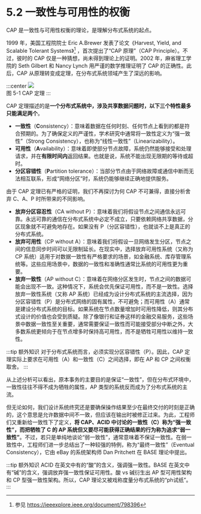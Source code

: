 # 5.2 一致性与可用性的权衡 

CAP 是一致性与可用性权衡的理论，是理解分布式系统的起点。

1999 年，美国工程院院士 Eric A.Brewer 发表了论文《Harvest, Yield, and Scalable Tolerant Systems》[^1] ，首次提出了“CAP 原理”（CAP Principle）。不过，彼时的 CAP 仅是一种猜想，尚未得到理论上的证明。2002 年，麻省理工学院的 Seth Gilbert 和 Nancy Lynch 用严谨的数学推理证明了 CAP 的正确性。此后，CAP 从原理转变成定理，在分布式系统领域产生了深远的影响。

:::center
  ![](../assets/cap-theorem.png) <br/>
  图 5-1 CAP 定理
:::

CAP 定理描述的是**一个分布式系统中，涉及共享数据问题时，以下三个特性最多只能满足两个**。

- **一致性**（**C**onsistency）：意味着数据在任何时刻、任何节点上看到的都是符合预期的。为了确保定义的严谨性，学术研究中通常将一致性定义为“强一致性”（Strong Consistency），也称为“线性一致性”（Linearizability）。
- **可用性**（**A**vailability）：意味着即使部分节点故障，系统仍然能够接受和处理请求，并在**有限时间内**返回结果。也就是说，系统不能出现无限期的等待或超时。
- **分区容错性**（**P**artition tolerance）：当部分节点由于网络故障或通信中断而无法相互联系，形成“网络分区”时，系统仍能够继续正确地提供服务。

由于 CAP 定理已有严格的证明，我们不再探讨为何 CAP 不可兼得，直接分析舍弃 C、A、P 时所带来的不同影响。

- **放弃分区容忍性**（CA without P）：意味着我们将假设节点之间通信永远可靠。永远可靠的通信在分布式系统中必定不成立，只要依赖网络共享数据，分区现象就不可避免地存在。如果没有 P（分区容错性），也就谈不上是真正的分布式系统。
- **放弃可用性**（CP without A）：意味着我们将假设一旦网络发生分区，节点之间的信息同步时间可以无限制延长。在现实中，选择放弃可用性系统（又称为 CP 系统）适用于对数据一致性有严格要求的场景，如金融系统、库存管理系统等。这些应用场景中，数据的一致性和准确性通常比系统的可用性更为重要。
- **放弃一致性**（AP without C）：意味着在网络分区发生时，节点之间的数据可能会出现不一致。这种情况下，系统会优先保证可用性，而不是一致性。选择放弃一致性系统（又称 AP 系统）已经成为设计分布式系统的主流选择，因为分区容错性（P）是分布式网络的固有属性，不可避免；而可用性（A）通常是建设分布式系统的目标。如果系统在节点数量增加时可用性降低，则其分布式设计的价值也会受到质疑。除了像银行和证券这样的金融交易服务，这些场景中数据一致性至关重要，通常需要保证一致性而可能接受部分中断之外，大多数系统更倾向于在节点增多时保持高可用性，而不是牺牲可用性以维持一致性。

:::tip 额外知识
对于分布式系统而言，必须实现分区容错性（P）。因此，CAP 定理实际上要求在可用性（A）和一致性（C）之间选择，即在 AP 和 CP 之间权衡取舍。
:::

从上述分析可以看出，原本事务的主要目的是保证“一致性”，但在分布式环境中，一致性往往不得不成为牺牲的属性，AP 类型的系统反而成为了分布式系统的主流。

但无论如何，我们设计系统终究还是要确保操作结果至少在最终交付的时刻是正确的，这个意思是允许数据中间不一致，但应该在输出时被修正过来。为此，工程师们又重新给一致性下了定义，**将 CAP、ACID 中讨论的一致性（C）称为“强一致性”，而把牺牲了 C 的 AP 系统但又要尽可能获得正确结果的行为称为追求“弱一致性”**。不过，若只是单纯地谈论“弱一致性”，通常意味着不保证一致性。在弱一致性中，工程师们进一步总结出了一种较强的特例，称为“最终一致性”（Eventual Consistency），它由 eBay 的系统架构师 Dan Pritchett 在 BASE 理论中提出。

:::tip 额外知识
ACID 在英文中有的“酸”的含义，强调强一致性。BASE 在英文中有“碱”的含义，强调放弃强一致性保证可用性。酸 vs 碱衍生出 AP 型可用性架构和 CP 型强一致性架构。所以，CAP 理论又被戏称度量分布式系统的“ph试纸”。
:::


[^1]: 参见 https://ieeexplore.ieee.org/document/798396
[^2]: 参见 https://dl.acm.org/doi/10.1145/343477.343502
[^3]: 参见 https://dl.acm.org/doi/abs/10.1145/564585.564601

